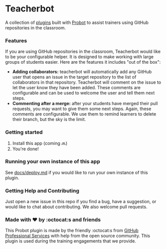 # Teacherbot

A collection of [plugins](https://github.com/probot/probot/#plugins) built with [Probot](https://github.com/probot/probot/) to assist trainers using GitHub repositories in the classroom.

### Features

If you are using GitHub repositories in the classroom, Teacherbot would like to be your configurable helper. It is designed to make working with large groups of students easier. Here are the features it includes "out of the box":

- **Adding collaborators:** teacherbot will automatically add any GitHub user that opens an issue in the target repository to the list of collaborators in that repository. Teacherbot will comment on the issue to let the user know they have been added. These comments are configurable and can be used to welcome the user and tell them next steps.
- **Commenting after a merge:** after your students have merged their pull requests, you may want to give them some next steps. Again, these comments are configurable. We use them to remind learners to delete their branch, but the sky is the limit.

### Getting started

1. Install this app (coming :soon:)
1. You're done!

### Running your own instance of this app

See [docs/deploy.md](docs/deploy.md) if you would like to run your own instance of this plugin.

### Getting Help and Contributing

Just open a new issue in this repo if you find a bug, have a suggestion, or would like to chat about contributing. We also welcome pull requests.

### Made with :heart: by :octocat:s and friends

This Probot plugin is made by the friendly :octocat:s from [GitHub Professional Services](https://services.github.com) with help from the open source community. This plugin is used during the training engagements that we provide.
